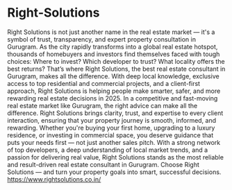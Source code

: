 # Right-Solutions
Right Solutions is not just another name in the real estate market — it's a symbol of trust, transparency, and expert property consultation in Gurugram. As the city rapidly transforms into a global real estate hotspot, thousands of homebuyers and investors find themselves faced with tough choices: Where to invest? Which developer to trust? What locality offers the best returns? That’s where Right Solutions, the best real estate consultant in Gurugram, makes all the difference. With deep local knowledge, exclusive access to top residential and commercial projects, and a client-first approach, Right Solutions is helping people make smarter, safer, and more rewarding real estate decisions in 2025. In a competitive and fast-moving real estate market like Gurugram, the right advice can make all the difference. Right Solutions brings clarity, trust, and expertise to every client interaction, ensuring that your property journey is smooth, informed, and rewarding. Whether you're buying your first home, upgrading to a luxury residence, or investing in commercial space, you deserve guidance that puts your needs first — not just another sales pitch. With a strong network of top developers, a deep understanding of local market trends, and a passion for delivering real value, Right Solutions stands as the most reliable and result-driven real estate consultant in Gurugram. Choose Right Solutions — and turn your property goals into smart, successful decisions.
https://www.rightsolutions.co.in/

